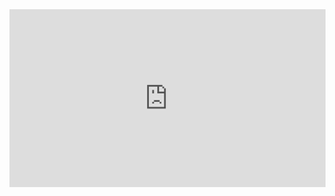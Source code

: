 <iframe width="560" height="315" src="https://www.youtube.com/embed/ZxvwZ4fX_qE" frameborder="0" allowfullscreen></iframe>
